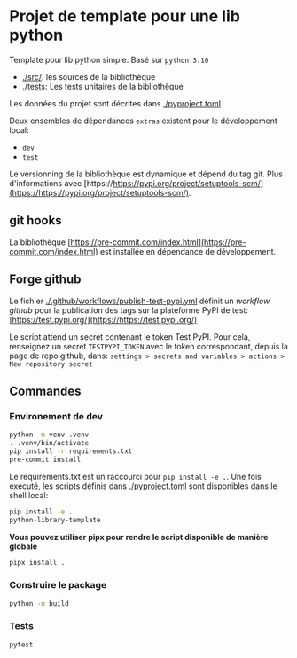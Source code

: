 # Projet de template pour une lib python

Template pour lib python simple. Basé sur `python 3.10`

- [./src/](./src/): les sources de la bibliothèque
- [./tests](./tests/): Les tests unitaires de la bibliothèque

Les données du projet sont décrites dans [./pyproject.toml](./pyproject.toml). 

Deux ensembles de dépendances `extras` existent pour le développement local:
- `dev` 
- `test`

Le versionning de la bibliothèque est dynamique et dépend du tag git. Plus d'informations avec [https://https://pypi.org/project/setuptools-scm/](https://https://pypi.org/project/setuptools-scm/).

## git hooks

La bibliothèque [https://pre-commit.com/index.html](https://pre-commit.com/index.html) est installée en dépendance de développement.

## Forge github

Le fichier [./.github/workflows/publish-test-pypi.yml](./.github/workflows/publish-test-pypi.yml) définit un *workflow github* pour la publication des tags sur la plateforme PyPI de test: [https://test.pypi.org/](https://https://test.pypi.org/)

Le script attend un secret contenant le token Test PyPI. Pour cela, renseignez un secret `TESTPYPI_TOKEN` avec le token correspondant, depuis la page de repo github, dans: `settings > secrets and variables > actions > New repository secret`

## Commandes

### Environement de dev

```bash
python -m venv .venv
. .venv/bin/activate
pip install -r requirements.txt
pre-commit install
```

Le requirements.txt est un raccourci pour `pip install -e .`.
Une fois executé, les scripts définis dans [./pyproject.toml](./pyproject.toml) sont disponibles dans le shell local:

```bash
pip install -e .
python-library-template
```

**Vous pouvez utiliser pipx pour rendre le script disponible de manière globale**

```bash
pipx install .
```

### Construire le package

```bash
python -m build
```

### Tests

```bash
pytest
```